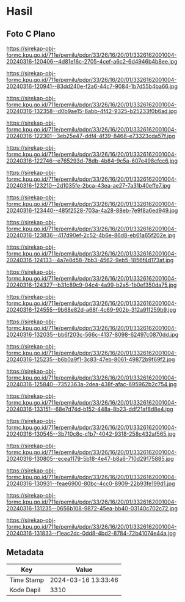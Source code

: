 # Hasil

## Foto C Plano

https://sirekap-obj-formc.kpu.go.id/711e/pemilu/pdpr/33/26/16/20/01/3326162001004-20240316-120406--4d81e16c-2705-4cef-a6c2-6d4946b4b8ee.jpg

https://sirekap-obj-formc.kpu.go.id/711e/pemilu/pdpr/33/26/16/20/01/3326162001004-20240316-120941--83dd240e-f2a6-44c7-9084-1b7d55b4ba66.jpg

https://sirekap-obj-formc.kpu.go.id/711e/pemilu/pdpr/33/26/16/20/01/3326162001004-20240316-132358--d0b9ae15-6abb-4f42-9325-b25233f0b6ad.jpg

https://sirekap-obj-formc.kpu.go.id/711e/pemilu/pdpr/33/26/16/20/01/3326162001004-20240316-122301--3eb25e47-ddf4-4f39-8468-e73323cda57f.jpg

https://sirekap-obj-formc.kpu.go.id/711e/pemilu/pdpr/33/26/16/20/01/3326162001004-20240316-122746--e765293d-78db-4b84-9c5a-607e498cfcc6.jpg

https://sirekap-obj-formc.kpu.go.id/711e/pemilu/pdpr/33/26/16/20/01/3326162001004-20240316-123210--2d1035fe-2bca-43ea-ae27-7a31b40effe7.jpg

https://sirekap-obj-formc.kpu.go.id/711e/pemilu/pdpr/33/26/16/20/01/3326162001004-20240316-123440--485f2528-703a-4a28-88eb-7e9f8a6ed949.jpg

https://sirekap-obj-formc.kpu.go.id/711e/pemilu/pdpr/33/26/16/20/01/3326162001004-20240316-123836--417d90ef-2c52-4b6e-86d8-eb61a65f202e.jpg

https://sirekap-obj-formc.kpu.go.id/711e/pemilu/pdpr/33/26/16/20/01/3326162001004-20240316-124133--4a7e8d58-7bb3-4562-9eb5-1856f4d173af.jpg

https://sirekap-obj-formc.kpu.go.id/711e/pemilu/pdpr/33/26/16/20/01/3326162001004-20240316-124327--b31c89c9-04c4-4a99-b2a5-1b0ef350da75.jpg

https://sirekap-obj-formc.kpu.go.id/711e/pemilu/pdpr/33/26/16/20/01/3326162001004-20240316-124555--9b68e82d-a68f-4c69-902b-312a91f259b9.jpg

https://sirekap-obj-formc.kpu.go.id/711e/pemilu/pdpr/33/26/16/20/01/3326162001004-20240316-132035--bb6f203c-566c-4137-8098-62497c0870dd.jpg

https://sirekap-obj-formc.kpu.go.id/711e/pemilu/pdpr/33/26/16/20/01/3326162001004-20240316-125235--b6b0a9f1-3c83-47eb-8061-49872b9f69f2.jpg

https://sirekap-obj-formc.kpu.go.id/711e/pemilu/pdpr/33/26/16/20/01/3326162001004-20240316-125840--7352363a-2dea-438f-afac-695962b2c754.jpg

https://sirekap-obj-formc.kpu.go.id/711e/pemilu/pdpr/33/26/16/20/01/3326162001004-20240316-133151--68e7d74d-b152-448a-8b23-ddf21af8d8e4.jpg

https://sirekap-obj-formc.kpu.go.id/711e/pemilu/pdpr/33/26/16/20/01/3326162001004-20240316-130545--3b710c8c-c1b7-4042-9318-258c432af565.jpg

https://sirekap-obj-formc.kpu.go.id/711e/pemilu/pdpr/33/26/16/20/01/3326162001004-20240316-130805--ecea1179-5b18-4e47-b8a6-710d29175885.jpg

https://sirekap-obj-formc.kpu.go.id/711e/pemilu/pdpr/33/26/16/20/01/3326162001004-20240316-130931--feae6900-80bc-4cc0-8909-22b93fe199d1.jpg

https://sirekap-obj-formc.kpu.go.id/711e/pemilu/pdpr/33/26/16/20/01/3326162001004-20240316-131235--0656b108-9872-45ea-bb40-03140c702c72.jpg

https://sirekap-obj-formc.kpu.go.id/711e/pemilu/pdpr/33/26/16/20/01/3326162001004-20240316-131833--f1eac2dc-0dd8-4bd2-8784-72b41074e44a.jpg


## Metadata

| Key        | Value               |
| ---------- | ------------------- |
| Time Stamp | 2024-03-16 13:33:46 |
| Kode Dapil | 3310                |



